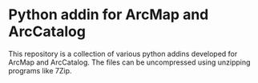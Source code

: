 # Python addin for ArcMap and ArcCatalog
This repository is a collection of various python addins developed for ArcMap and ArcCatalog.
The files can be uncompressed using unzipping programs like 7Zip.
